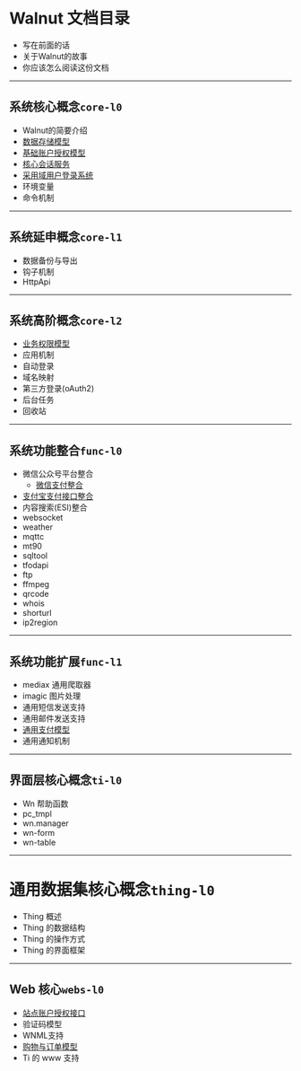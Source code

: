 # Walnut 文档目录

- 写在前面的话
- 关于Walnut的故事
- 你应该怎么阅读这份文档

-----------------------------------------
## 系统核心概念`core-l0`

- Walnut的简要介绍
- [数据存储模型][c0-ios]
- [基础账户授权模型][c0-bam]
- [核心会话服务][c0-css]
- [采用域用户登录系统][c0-abd]
- 环境变量
- 命令机制

-----------------------------------------
## 系统延申概念`core-l1`

- 数据备份与导出
- 钩子机制
- HttpApi

-----------------------------------------
## 系统高阶概念`core-l2`

- [业务权限模型][c2-bpm]
- 应用机制
- 自动登录
- 域名映射
- 第三方登录(oAuth2)
- 后台任务
- 回收站

-----------------------------------------
## 系统功能整合`func-l0`

- 微信公众号平台整合
  + [微信支付整合][f0-wxp]
- [支付宝支付接口整合][f0-zfb]
- 内容搜索(ESI)整合
- websocket
- weather
- mqttc
- mt90
- sqltool
- tfodapi
- ftp
- ffmpeg
- qrcode
- whois
- shorturl
- ip2region

-----------------------------------------
## 系统功能扩展`func-l1`

- mediax 通用爬取器
- imagic 图片处理
- 通用短信发送支持
- 通用邮件发送支持
- [通用支付模型][f1-pay]
- 通用通知机制

-----------------------------------------
## 界面层核心概念`ti-l0`

- Wn 帮助函数
- pc_tmpl
- wn.manager
- wn-form
- wn-table

-----------------------------------------
# 通用数据集核心概念`thing-l0`

- Thing 概述
- Thing 的数据结构
- Thing 的操作方式
- Thing 的界面框架

-----------------------------------------
## Web 核心`webs-l0`

- [站点账户授权接口][w0-saa]
- 验证码模型
- WNML支持
- [购物与订单模型][w0-buy]
- Ti 的 www 支持

[c0-ios]: core-l0/c0-io-store.md
[c0-bam]: core-l0/c0-baice-auth-model.md
[c0-abd]: webs-l0/w0-auth-by-domain.md
[c0-css]: core-l0/c0-core-session-service.md
[c0-bpm]: core-l0/c0-basic-privilege-model.md
[c2-bpm]: core-l2/c2-biz-privilege-model.md
[f0-wxp]: func-l0/f0-weixin-payment.md
[f0-zfb]: func-l0/f0-alipay.md
[f1-pay]: func-l1/f1-payment.md
[w0-saa]: webs-l0/w0-site-auth-api.md
[w0-buy]: webs-l0/w0-buy.md

